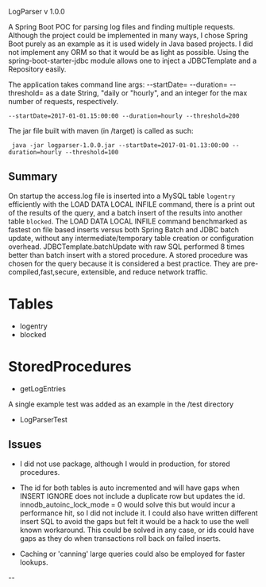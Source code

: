 
LogParser v 1.0.0

A Spring Boot POC for parsing log files and finding multiple requests.
Although the project could be implemented in many ways, I chose Spring Boot purely as an example as it is used widely in Java based projects.
I did not implement any ORM so that it would be as light as possible.  Using the spring-boot-starter-jdbc module allows one to inject a JDBCTemplate and a Repository easily.


The application takes command line args:
--startDate=   --duration=   --threshold=
as a date String, "daily or "hourly", and an integer for the max number of requests, respectively.
    
    --startDate=2017-01-01.15:00:00 --duration=hourly --threshold=200

The jar file built with maven (in /target) is called as such:

     java -jar logparser-1.0.0.jar --startDate=2017-01-01.13:00:00 --duration=hourly --threshold=100 


Summary
------- 
On startup the access.log file is inserted into a MySQL table `logentry` efficiently with the LOAD DATA LOCAL INFILE command, there is a print out of the results of the query, and a batch insert of the results into another table `blocked`. 
The LOAD DATA LOCAL INFILE command benchmarked as fastest on file based inserts versus both Spring Batch and JDBC batch update, without any intermediate/temporary table creation or configuration overhead.  JDBCTemplate.batchUpdate with raw SQL performed 8 times better than batch insert with a stored procedure.
A stored procedure was chosen for the query because it is considered a best practice. They are pre-compiled,fast,secure, extensible, and reduce network traffic. 

Tables
=======

* logentry
* blocked

StoredProcedures
================

* getLogEntries


A single example test was added as an example in the /test directory

* LogParserTest


	

Issues
-------
*  I did not use package, although I would in production, for stored procedures.

* The id for both tables is auto incremented and will have gaps when INSERT IGNORE does not include a duplicate row but updates the id. innodb_autoinc_lock_mode = 0 would solve this but would incur a performance hit, so I did not include it. I could also have written different insert SQL to avoid the gaps but felt it would be a hack to use the well known workaround.  This could be solved in any case, or ids could have gaps as they do when transactions roll back on failed inserts.

* Caching or 'canning' large queries could also be employed for faster lookups.



--